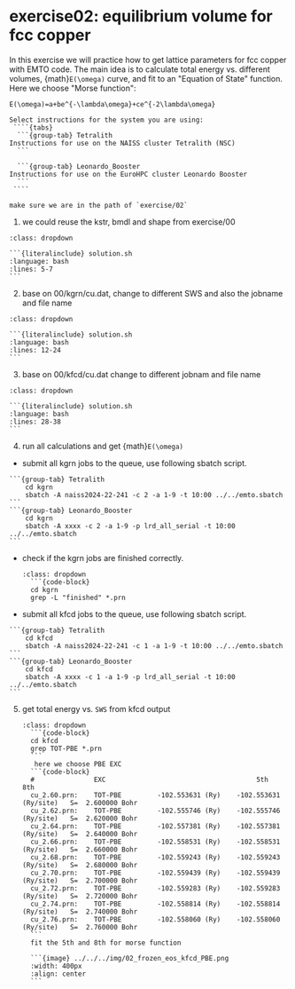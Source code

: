 # exercise02: equilibrium volume for fcc copper

In this exercise we will practice how to get lattice parameters for fcc copper with EMTO code.
The main idea is to calculate total energy vs. different volumes, {math}`E(\omega)` curve, and fit to an "Equation of State" function.
Here we choose "Morse function":

```{math}
E(\omega)=a+be^{-\lambda\omega}+ce^{-2\lambda\omega}
```

`````{callout} System-specific instructions
Select instructions for the system you are using:
 ````{tabs}
  ```{group-tab} Tetralith
Instructions for use on the NAISS cluster Tetralith (NSC)
  ```

  ```{group-tab} Leonardo_Booster
Instructions for use on the EuroHPC cluster Leonardo Booster
  ```
 ````
`````

```{attention}
make sure we are in the path of `exercise/02`
```

1. we could reuse the kstr, bmdl and shape from exercise/00


````{hint}
:class: dropdown

```{literalinclude} solution.sh 
:language: bash
:lines: 5-7
```
````

2. base on 00/kgrn/cu.dat, change to different SWS and also the jobname and file name

````{hint}
:class: dropdown

```{literalinclude} solution.sh 
:language: bash
:lines: 12-24
```
````

3. base on 00/kfcd/cu.dat change to different jobnam and file name

````{hint}
:class: dropdown

```{literalinclude} solution.sh 
:language: bash
:lines: 28-38
```
````

4. run all calculations and get {math}`E(\omega)`

  - submit all kgrn jobs to the queue, use following sbatch script.
  ````{tabs}
  ```{group-tab} Tetralith
      cd kgrn
      sbatch -A naiss2024-22-241 -c 2 -a 1-9 -t 10:00 ../../emto.sbatch
  ```
  ```{group-tab} Leonardo_Booster
      cd kgrn
      sbatch -A xxxx -c 2 -a 1-9 -p lrd_all_serial -t 10:00 ../../emto.sbatch
  ```
  ````
  - check if the kgrn jobs are finished correctly.
    ```{hint}
    :class: dropdown
      ```{code-block}
      cd kgrn
      grep -L "finished" *.prn
    ```
  - submit all kfcd jobs to the queue, use following sbatch script.
  ````{tabs}
  ```{group-tab} Tetralith
      cd kfcd 
      sbatch -A naiss2024-22-241 -c 1 -a 1-9 -t 10:00 ../../emto.sbatch
  ```
  ```{group-tab} Leonardo_Booster
      cd kfcd
      sbatch -A xxxx -c 1 -a 1-9 -p lrd_all_serial -t 10:00 ../../emto.sbatch
  ```
  ````
5. get total energy vs. `SWS` from kfcd output

    ````{hint}
    :class: dropdown
      ```{code-block}
      cd kfcd
      grep TOT-PBE *.prn
      ```
       here we choose PBE EXC
      ```{code-block}
      #               EXC                                      5th                      8th
      cu_2.60.prn:    TOT-PBE         -102.553631 (Ry)    -102.553631 (Ry/site)   S=  2.600000 Bohr
      cu_2.62.prn:    TOT-PBE         -102.555746 (Ry)    -102.555746 (Ry/site)   S=  2.620000 Bohr
      cu_2.64.prn:    TOT-PBE         -102.557381 (Ry)    -102.557381 (Ry/site)   S=  2.640000 Bohr
      cu_2.66.prn:    TOT-PBE         -102.558531 (Ry)    -102.558531 (Ry/site)   S=  2.660000 Bohr
      cu_2.68.prn:    TOT-PBE         -102.559243 (Ry)    -102.559243 (Ry/site)   S=  2.680000 Bohr
      cu_2.70.prn:    TOT-PBE         -102.559439 (Ry)    -102.559439 (Ry/site)   S=  2.700000 Bohr
      cu_2.72.prn:    TOT-PBE         -102.559283 (Ry)    -102.559283 (Ry/site)   S=  2.720000 Bohr
      cu_2.74.prn:    TOT-PBE         -102.558814 (Ry)    -102.558814 (Ry/site)   S=  2.740000 Bohr
      cu_2.76.prn:    TOT-PBE         -102.558060 (Ry)    -102.558060 (Ry/site)   S=  2.760000 Bohr
      ```
      fit the 5th and 8th for morse function

      ```{image} ../../../img/02_frozen_eos_kfcd_PBE.png
      :width: 400px
      :align: center
      ```
    ````
